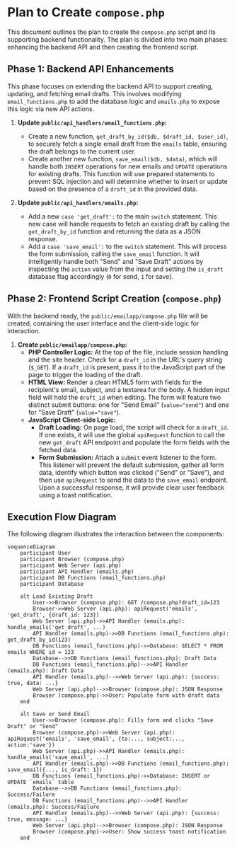 # Plan to Create `compose.php`

This document outlines the plan to create the `compose.php` script and its supporting backend functionality. The plan is divided into two main phases: enhancing the backend API and then creating the frontend script.

## Phase 1: Backend API Enhancements

This phase focuses on extending the backend API to support creating, updating, and fetching email drafts. This involves modifying `email_functions.php` to add the database logic and `emails.php` to expose this logic via new API actions.

1.  **Update `public/api_handlers/email_functions.php`:**

    - Create a new function, `get_draft_by_id($db, $draft_id, $user_id)`, to securely fetch a single email draft from the `emails` table, ensuring the draft belongs to the current user.
    - Create another new function, `save_email($db, $data)`, which will handle both `INSERT` operations for new emails and `UPDATE` operations for existing drafts. This function will use prepared statements to prevent SQL injection and will determine whether to insert or update based on the presence of a `draft_id` in the provided data.

2.  **Update `public/api_handlers/emails.php`:**
    - Add a new `case 'get_draft':` to the main `switch` statement. This new case will handle requests to fetch an existing draft by calling the `get_draft_by_id` function and returning the data as a JSON response.
    - Add a `case 'save_email':` to the `switch` statement. This will process the form submission, calling the `save_email` function. It will intelligently handle both "Send" and "Save Draft" actions by inspecting the `action` value from the input and setting the `is_draft` database flag accordingly (`0` for send, `1` for save).

## Phase 2: Frontend Script Creation (`compose.php`)

With the backend ready, the `public/emailapp/compose.php` file will be created, containing the user interface and the client-side logic for interaction.

1.  **Create `public/emailapp/compose.php`:**
    - **PHP Controller Logic:** At the top of the file, include session handling and the site header. Check for a `draft_id` in the URL's query string (`$_GET`). If a `draft_id` is present, pass it to the JavaScript part of the page to trigger the loading of the draft.
    - **HTML View:** Render a clean HTML5 form with fields for the recipient's email, subject, and a textarea for the body. A hidden input field will hold the `draft_id` when editing. The form will feature two distinct submit buttons: one for "Send Email" (`value="send"`) and one for "Save Draft" (`value="save"`).
    - **JavaScript Client-side Logic:**
      - **Draft Loading:** On page load, the script will check for a `draft_id`. If one exists, it will use the global `apiRequest` function to call the new `get_draft` API endpoint and populate the form fields with the fetched data.
      - **Form Submission:** Attach a `submit` event listener to the form. This listener will prevent the default submission, gather all form data, identify which button was clicked ("Send" or "Save"), and then use `apiRequest` to send the data to the `save_email` endpoint. Upon a successful response, it will provide clear user feedback using a toast notification.

## Execution Flow Diagram

The following diagram illustrates the interaction between the components:

```mermaid
sequenceDiagram
    participant User
    participant Browser (compose.php)
    participant Web Server (api.php)
    participant API Handler (emails.php)
    participant DB Functions (email_functions.php)
    participant Database

    alt Load Existing Draft
        User->>Browser (compose.php): GET /compose.php?draft_id=123
        Browser->>Web Server (api.php): apiRequest('emails', 'get_draft', {draft_id: 123})
        Web Server (api.php)->>API Handler (emails.php): handle_emails('get_draft', ...)
        API Handler (emails.php)->>DB Functions (email_functions.php): get_draft_by_id(123)
        DB Functions (email_functions.php)->>Database: SELECT * FROM emails WHERE id = 123
        Database-->>DB Functions (email_functions.php): Draft Data
        DB Functions (email_functions.php)-->>API Handler (emails.php): Draft Data
        API Handler (emails.php)-->>Web Server (api.php): {success: true, data: ...}
        Web Server (api.php)-->>Browser (compose.php): JSON Response
        Browser (compose.php)->>User: Populate form with draft data
    end

    alt Save or Send Email
        User->>Browser (compose.php): Fills form and clicks "Save Draft" or "Send"
        Browser (compose.php)->>Web Server (api.php): apiRequest('emails', 'save_email', {to:..., subject:..., action:'save'})
        Web Server (api.php)->>API Handler (emails.php): handle_emails('save_email', ...)
        API Handler (emails.php)->>DB Functions (email_functions.php): save_email({..., is_draft: 1})
        DB Functions (email_functions.php)->>Database: INSERT or UPDATE `emails` table
        Database-->>DB Functions (email_functions.php): Success/Failure
        DB Functions (email_functions.php)-->>API Handler (emails.php): Success/Failure
        API Handler (emails.php)-->>Web Server (api.php): {success: true, message: ...}
        Web Server (api.php)-->>Browser (compose.php): JSON Response
        Browser (compose.php)->>User: Show success toast notification
    end
```
